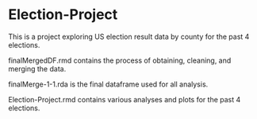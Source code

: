 # Election-Project
This is a project exploring US election result data by county for the past 4 elections.

finalMergedDF.rmd contains the process of obtaining, cleaning, and merging the data.

finalMerge-1-1.rda is the final dataframe used for all analysis.

Election-Project.rmd contains various analyses and plots for the past 4 elections.